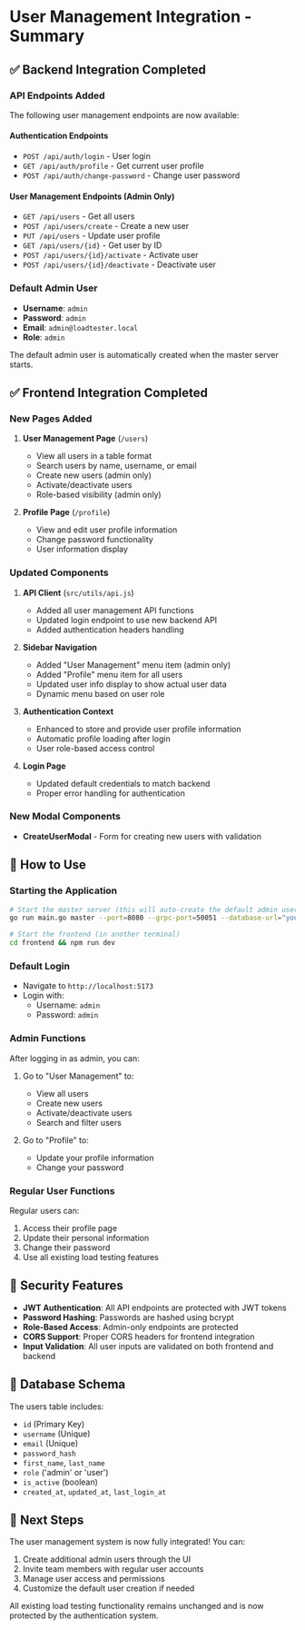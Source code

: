 # User Management Integration - Summary

## ✅ Backend Integration Completed

### API Endpoints Added
The following user management endpoints are now available:

#### Authentication Endpoints
- `POST /api/auth/login` - User login
- `GET /api/auth/profile` - Get current user profile
- `POST /api/auth/change-password` - Change user password

#### User Management Endpoints (Admin Only)
- `GET /api/users` - Get all users
- `POST /api/users/create` - Create a new user
- `PUT /api/users` - Update user profile
- `GET /api/users/{id}` - Get user by ID
- `POST /api/users/{id}/activate` - Activate user
- `POST /api/users/{id}/deactivate` - Deactivate user

### Default Admin User
- **Username**: `admin`
- **Password**: `admin`
- **Email**: `admin@loadtester.local`
- **Role**: `admin`

The default admin user is automatically created when the master server starts.

## ✅ Frontend Integration Completed

### New Pages Added
1. **User Management Page** (`/users`)
   - View all users in a table format
   - Search users by name, username, or email
   - Create new users (admin only)
   - Activate/deactivate users
   - Role-based visibility (admin only)

2. **Profile Page** (`/profile`)
   - View and edit user profile information
   - Change password functionality
   - User information display

### Updated Components
1. **API Client** (`src/utils/api.js`)
   - Added all user management API functions
   - Updated login endpoint to use new backend API
   - Added authentication headers handling

2. **Sidebar Navigation**
   - Added "User Management" menu item (admin only)
   - Added "Profile" menu item for all users
   - Updated user info display to show actual user data
   - Dynamic menu based on user role

3. **Authentication Context**
   - Enhanced to store and provide user profile information
   - Automatic profile loading after login
   - User role-based access control

4. **Login Page**
   - Updated default credentials to match backend
   - Proper error handling for authentication

### New Modal Components
- **CreateUserModal** - Form for creating new users with validation

## 🔧 How to Use

### Starting the Application
```bash
# Start the master server (this will auto-create the default admin user)
go run main.go master --port=8080 --grpc-port=50051 --database-url="your-db-url"

# Start the frontend (in another terminal)
cd frontend && npm run dev
```

### Default Login
- Navigate to `http://localhost:5173`
- Login with:
  - Username: `admin`
  - Password: `admin`

### Admin Functions
After logging in as admin, you can:
1. Go to "User Management" to:
   - View all users
   - Create new users
   - Activate/deactivate users
   - Search and filter users

2. Go to "Profile" to:
   - Update your profile information
   - Change your password

### Regular User Functions
Regular users can:
1. Access their profile page
2. Update their personal information
3. Change their password
4. Use all existing load testing features

## 🔐 Security Features

- **JWT Authentication**: All API endpoints are protected with JWT tokens
- **Password Hashing**: Passwords are hashed using bcrypt
- **Role-Based Access**: Admin-only endpoints are protected
- **CORS Support**: Proper CORS headers for frontend integration
- **Input Validation**: All user inputs are validated on both frontend and backend

## 📝 Database Schema

The users table includes:
- `id` (Primary Key)
- `username` (Unique)
- `email` (Unique)
- `password_hash`
- `first_name`, `last_name`
- `role` ('admin' or 'user')
- `is_active` (boolean)
- `created_at`, `updated_at`, `last_login_at`

## 🎯 Next Steps

The user management system is now fully integrated! You can:
1. Create additional admin users through the UI
2. Invite team members with regular user accounts
3. Manage user access and permissions
4. Customize the default user creation if needed

All existing load testing functionality remains unchanged and is now protected by the authentication system.
